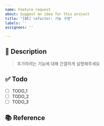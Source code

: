 ```yaml
---
name: Feature request
about: Suggest an idea for this project
title: "[BE] refactor: 기능 구현"
labels: ''
assignees: ''

---
```


## 📎 Description 
> 추가하려는 기능에 대해 간결하게 설명해주세요

## ✅ Todo
- [ ] TODO_1
- [ ] TODO_2
- [ ] TODO_3

## 📚 Reference
